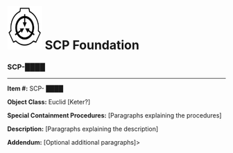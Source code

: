 <h1><img src="SCP_Foundation_(emblem).svg" alt="SCP Emblem" width="80" height="100"/> SCP Foundation</h1>

### SCP-████

***
**Item #:** SCP- ████

**Object Class:** Euclid [Keter?]

**Special Containment Procedures:** [Paragraphs explaining the procedures]

**Description:** [Paragraphs explaining the description]

**Addendum:** [Optional additional paragraphs]>
